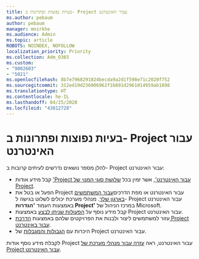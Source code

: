 ```yaml
---
title: בעיות נפוצות ופתרונות ב- Project עבור האינטרנט
ms.author: pebaum
author: pebaum
manager: mnirkhe
ms.audience: Admin
ms.topic: article
ROBOTS: NOINDEX, NOFOLLOW
localization_priority: Priority
ms.collection: Adm_O365
ms.custom:
- "9002603"
- "5021"
ms.openlocfilehash: 8b7e7968291824becda9a2d1f598e71c2020f752
ms.sourcegitcommit: 312ed19d236006962f1b891d2961014959ab1898
ms.translationtype: HT
ms.contentlocale: he-IL
ms.lasthandoff: 04/25/2020
ms.locfileid: "43812728"
---
```

# <a name="project-for-the-web-common-issues-and-resolutions"></a>בעיות נפוצות ופתרונות ב- Project עבור האינטרנט

להלן מספר נושאים נדרשים לעיתים קרובות ב- Project עבור האינטרנט:

- קבל מידע אודות ['Project עבור האינטרנט'](https://support.microsoft.com/he-IL/office/what-is-project-for-the-web-c19b2421-3c9d-4037-97c6-f66b6e1d2eb5), אשר זמין בכל [שלושת סוגי המנוי של Project](https://products.office.com/project/compare-microsoft-project-management-software).
- הפעל או בטל את Project עבור האינטרנט או מפת הדרכים[עבור המשתמשים בארגון שלך](https://docs.microsoft.com/project-for-the-web/turn-project-for-the-web-off). מנהלי מערכת יכולים לשלוט בגישה ל- Project עבור האינטרנט באמצעות העמוד **'הגדרות Project'** במרכז הניהול של Microsoft.
- קבל מידע נוסף על [הפעולות שניתן לבצע](https://support.office.com/article/what-can-you-do-with-project-for-the-web-b30f5442-be5f-43d2-9072-c95bff778ea1) באמצעות Project עבור האינטרנט.
- עזור למשתמשים ליצור ולבנות את הפרויקטים שלהם באמצעות [הדרכת Project עבור באינטרנט](https://support.office.com/article/get-started-with-project-for-the-web-50bf3e29-0f0d-4b7a-9d2c-7c78389b67ad).
- היכרות עם [הגבולות והמגבלות](https://docs.microsoft.com/project-for-the-web/project-for-the-web-limits-and-boundaries) של Project עבור האינטרנט.

לקבלת מידע נוסף אודות Project עבור האינטרנט, ראה [עזרה עבור מנהלי מערכת של Project עבור האינטרנט](https://docs.microsoft.com/project-for-the-web/projectforweb-admin-home).
